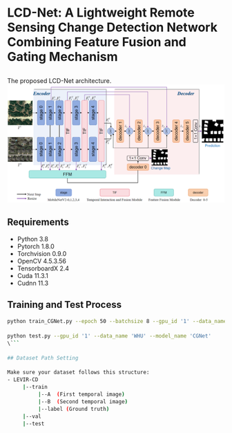 # LCD-Net: A Lightweight Remote Sensing Change Detection Network Combining Feature Fusion and Gating Mechanism
##
The proposed LCD-Net architecture.
![Image Description](Framework.png)
## Requirements

- Python 3.8
- Pytorch 1.8.0
- Torchvision 0.9.0
- OpenCV 4.5.3.56
- TensorboardX 2.4
- Cuda 11.3.1
- Cudnn 11.3

## Training and Test Process
```bash
python train_CGNet.py --epoch 50 --batchsize 8 --gpu_id '1' --data_name 'LEVIR' --model_name 'CGNet'

python test.py --gpu_id '1' --data_name 'WHU' --model_name 'CGNet'
\```

## Dataset Path Setting

Make sure your dataset follows this structure:
- LEVIR-CD
     |--train  
          |--A  (First temporal image)  
          |--B  (Second temporal image)  
          |--label (Ground truth)  
     |--val  
     |--test

